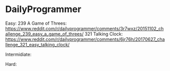 # DailyProgrammer

Easy:
239 A Game of Threes: https://www.reddit.com/r/dailyprogrammer/comments/3r7wxz/20151102_challenge_239_easy_a_game_of_threes/
321 Talking Clock: https://www.reddit.com/r/dailyprogrammer/comments/6jr76h/20170627_challenge_321_easy_talking_clock/

Intermidiate:

Hard:
